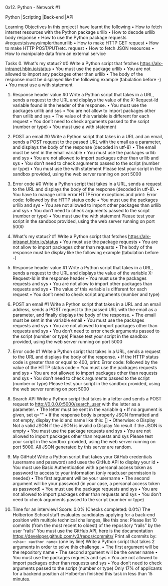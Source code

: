 0x12. Python - Network #1


Python                 |Scripting                               |Back-end                               |API



Learning Objectives
In this project I have learnt the following
•	How to fetch internet resources with the Python package urllib
•	How to decode urllib body response
•	How to use the Python package requests #requestsiswaysimplerthanurllib
•	How to make HTTP GET request
•	How to make HTTP POST/PUT/etc. request
•	How to fetch JSON resources
•	How to manipulate data from an external service

Tasks
0. What's my status? #0
Write a Python script that fetches https://alx-intranet.hbtn.io/status
•	You must use the package urllib
•	You are not allowed to import any packages other than urllib
•	The body of the response must be displayed like the following example (tabulation before -)
•	You must use a with statement

1. Response header value #0
Write a Python script that takes in a URL, sends a request to the URL and displays the value of the X-Request-Id variable found in the header of the response.
•	You must use the packages urllib and sys
•	You are not allow to import packages other than urllib and sys
•	The value of this variable is different for each request
•	You don’t need to check arguments passed to the script (number or type)
•	You must use a with statement

2. POST an email #0
Write a Python script that takes in a URL and an email, sends a POST request to the passed URL with the email as a parameter, and displays the body of the response (decoded in utf-8)
•	The email must be sent in the email variable
•	You must use the packages urllib and sys
•	You are not allowed to import packages other than urllib and sys
•	You don’t need to check arguments passed to the script (number or type)
•	You must use the with statement
Please test your script in the sandbox provided, using the web server running on port 5000


3. Error code #0
Write a Python script that takes in a URL, sends a request to the URL and displays the body of the response (decoded in utf-8).
•	You have to manage urllib.error.HTTPError exceptions and print: Error code: followed by the HTTP status code
•	You must use the packages urllib and sys
•	You are not allowed to import other packages than urllib and sys
•	You don’t need to check arguments passed to the script (number or type)
•	You must use the with statement
Please test your script in the sandbox provided, using the web server running on port 5000



4. What's my status? #1
Write a Python script that fetches https://alx-intranet.hbtn.io/status
•	You must use the package requests
•	You are not allow to import packages other than requests
•	The body of the response must be display like the following example (tabulation before -)


5. Response header value #1
Write a Python script that takes in a URL, sends a request to the URL and displays the value of the variable X-Request-Id in the response header
•	You must use the packages requests and sys
•	You are not allow to import other packages than requests and sys
•	The value of this variable is different for each request
•	You don’t need to check script arguments (number and type)


6. POST an email #1
Write a Python script that takes in a URL and an email address, sends a POST request to the passed URL with the email as a parameter, and finally displays the body of the response.
•	The email must be sent in the variable email
•	You must use the packages requests and sys
•	You are not allowed to import packages other than requests and sys
•	You don’t need to error check arguments passed to the script (number or type)
Please test your script in the sandbox provided, using the web server running on port 5000


7. Error code #1
Write a Python script that takes in a URL, sends a request to the URL and displays the body of the response.
•	If the HTTP status code is greater than or equal to 400, print: Error code: followed by the value of the HTTP status code
•	You must use the packages requests and sys
•	You are not allowed to import packages other than requests and sys
•	You don’t need to check arguments passed to the script (number or type)
Please test your script in the sandbox provided, using the web server running on port 5000



8. Search API
Write a Python script that takes in a letter and sends a POST request to http://0.0.0.0:5000/search_user with the letter as a parameter.
•	The letter must be sent in the variable q
•	If no argument is given, set q=""
•	If the response body is properly JSON formatted and not empty, display the id and name like this: [<id>] <name>
•	Otherwise:
o	Display Not a valid JSON if the JSON is invalid
o	Display No result if the JSON is empty
•	You must use the package requests and sys
•	You are not allowed to import packages other than requests and sys
Please test your script in the sandbox provided, using the web server running on port 5000. All JSON generated by this server are random.



9. My GitHub!
Write a Python script that takes your GitHub credentials (username and password) and uses the GitHub API to display your id
•	You must use Basic Authentication with a personal access token as password to access to your information (only read:user permission is needed)
•	The first argument will be your username
•	The second argument will be your password (in your case, a personal access token as password)
•	You must use the package requests and sys
•	You are not allowed to import packages other than requests and sys
•	You don’t need to check arguments passed to the script (number or type)


10. Time for an interview!
Score: 0.0% (Checks completed: 0.0%)
The Holberton School staff evaluates candidates applying for a back-end position with multiple technical challenges, like this one:
Please list 10 commits (from the most recent to oldest) of the repository “rails” by the user “rails”
You must use the GitHub API, here is the documentation https://developer.github.com/v3/repos/commits/
Print all commits by: `<sha>: <author name>` (one by line)
Write a Python script that takes 2 arguments in order to solve this challenge.
•	The first argument will be the repository name
•	The second argument will be the owner name
•	You must use the packages requests and sys
•	You are not allowed to import packages other than requests and sys
•	You don’t need to check arguments passed to the script (number or type)
Only 17% of applicants for a backend position at Holberton finished this task in less than 15 minutes.

